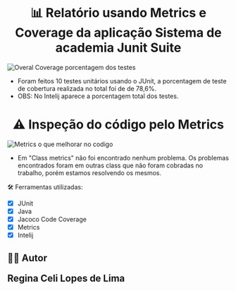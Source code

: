 <h1 align="center">📊 Relatório usando Metrics e Coverage da aplicação Sistema de academia Junit Suite</h1>

![Overal Coverage porcentagem dos testes](https://github.com/Trabalho-em-grupo-A3/Entrega-3-Junit-Metrics-e-Coverage/assets/111403173/a307f586-0abb-4a82-814a-47c48f39d326)

* Foram feitos 10 testes unitários usando o JUnit, a porcentagem de teste de cobertura realizada no total foi de de 78,6%.
* OBS: No Intelij aparece a porcentagem total dos testes.

 <h1 align="center"> ⚠️ Inspeção do código pelo Metrics</h1>

  ![Metrics o que melhorar no codigo](https://github.com/Trabalho-em-grupo-A3/Entrega-3-Junit-Metrics-e-Coverage/assets/111403173/4a7dc451-6d5d-451a-8c74-f230896fefb2)

* Em "Class metrics" não foi encontrado nenhum problema. Os problemas encontrados foram em outras class que não foram cobradas no trabalho, porém estamos resolvendo os mesmos.

  

🛠️ Ferramentas utilizadas:
- [x] JUnit 
- [x] Java 
- [x] Jacoco Code Coverage 
- [x] Metrics 
- [x] Intelij

 <h2>👷‍♂️ Autor </h12>

Regina Celi Lopes de Lima

